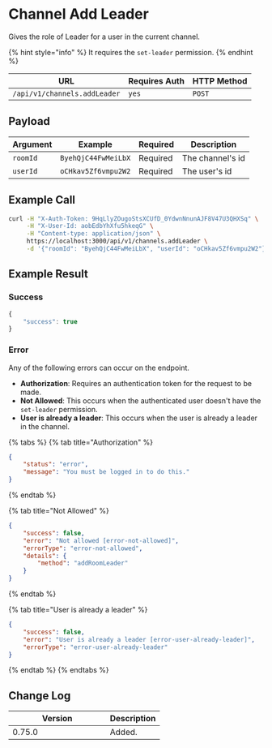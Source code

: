# Channel Add Leader

Gives the role of Leader for a user in the current channel.

{% hint style="info" %}
It requires the `set-leader` permission.
{% endhint %}

| URL                          | Requires Auth | HTTP Method |
| ---------------------------- | ------------- | ----------- |
| `/api/v1/channels.addLeader` | `yes`         | `POST`      |

## Payload

| Argument | Example             | Required | Description      |
| -------- | ------------------- | -------- | ---------------- |
| `roomId` | `ByehQjC44FwMeiLbX` | Required | The channel's id |
| `userId` | `oCHkav5Zf6vmpu2W2` | Required | The user's id    |

## Example Call

```bash
curl -H "X-Auth-Token: 9HqLlyZOugoStsXCUfD_0YdwnNnunAJF8V47U3QHXSq" \
     -H "X-User-Id: aobEdbYhXfu5hkeqG" \
     -H "Content-type: application/json" \
     https://localhost:3000/api/v1/channels.addLeader \
     -d '{"roomId": "ByehQjC44FwMeiLbX", "userId": "oCHkav5Zf6vmpu2W2"}'
```

## Example Result

### Success&#x20;

```javascript
{
    "success": true
}
```

### Error

Any of the following errors can occur on the endpoint.

* **Authorization**: Requires an authentication token for the request to be made.
* **Not Allowed**: This occurs when the authenticated user doesn't have the `set-leader` permission.
* **User is already a leader**: This occurs when the user is already a leader in the channel.

{% tabs %}
{% tab title="Authorization" %}
```json
{
    "status": "error",
    "message": "You must be logged in to do this."
}
```
{% endtab %}

{% tab title="Not Allowed" %}
```json
{
    "success": false,
    "error": "Not allowed [error-not-allowed]",
    "errorType": "error-not-allowed",
    "details": {
        "method": "addRoomLeader"
    }
}
```
{% endtab %}

{% tab title="User is already a leader" %}
```json
{
    "success": false,
    "error": "User is already a leader [error-user-already-leader]",
    "errorType": "error-user-already-leader"
}
```
{% endtab %}
{% endtabs %}

## Change Log

<table><thead><tr><th width="176.5">Version</th><th>Description</th></tr></thead><tbody><tr><td>0.75.0</td><td>Added.</td></tr></tbody></table>
